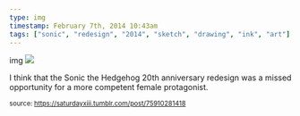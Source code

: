 ```yaml
---
type: img
timestamp: February 7th, 2014 10:43am
tags: ["sonic", "redesign", "2014", "sketch", "drawing", "ink", "art"]
---
```

img
<img src="https://saturdayxiii.github.io/media/75910281418.jpg"/>

I think that the Sonic the Hedgehog 20th anniversary redesign was a missed opportunity for a more competent female protagonist.
 
      
      
      
      
      
  
<small>source: https://saturdayxiii.tumblr.com/post/75910281418</small>